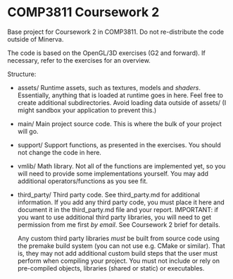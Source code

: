 COMP3811 Coursework 2
=====================

Base project for Coursework 2 in COMP3811. Do not re-distribute the code
outside of Minerva.

The code is based on the OpenGL/3D exercises (G2 and forward). If necessary,
refer to the exercises for an overview.

Structure:
  - assets/
	Runtime assets, such as textures, models and *shaders*. Essentially,
	anything that is loaded at runtime goes in here. Feel free to create
	additional subdirectories. Avoid loading data outside of assets/ (I might
	sandbox your application to prevent this.)

  - main/
	Main project source code. This is where the bulk of your project will go.

  - support/
	Support functions, as presented in the exercises. You should not change the
	code in here.

  - vmlib/
	Math library. Not all of the functions are implemented yet, so you will
	need to provide some implementations yourself. You may add additional
	operators/functions as you see fit.

  - third_party/
	Third party code. See third_party.md for additional information. If you add
	any third party code, you must place it here and document it in the
	third_party.md file and your report. IMPORTANT: if you want to use
	additional third party libraries, you will need to get permission from me
	first *by email*. See Coursework 2 brief for details.

	Any custom third party libraries *must* be built from source code using the
	premake build system (you can not use e.g. CMake or similar). That is, they
	may not add additional custom build steps that the user must perform when
	compiling your project. You must not include or rely on pre-compiled
	objects, libraries (shared or static) or executables.

